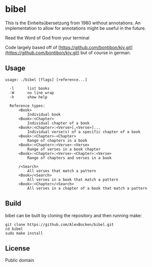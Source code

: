# bibel

This is the Einheitsübersetzung from 1980 without annotations. An implementation to allow for annotations might be useful in the future.

Read the Word of God from your terminal

Code largely based off of [https://github.com/bontibon/kjv.git](https://github.com/bontibon/kjv.git) but of course in german.


## Usage

    usage: ./bibel [flags] [reference...]

      -l      list books
      -W      no line wrap
      -h      show help

      Reference types:
          <Book>
              Individual book
          <Book>:<Chapter>
              Individual chapter of a book
          <Book>:<Chapter>:<Verse>[,<Verse>]...
              Individual verse(s) of a specific chapter of a book
          <Book>:<Chapter>-<Chapter>
              Range of chapters in a book
          <Book>:<Chapter>:<Verse>-<Verse>
              Range of verses in a book chapter
          <Book>:<Chapter>:<Verse>-<Chapter>:<Verse>
              Range of chapters and verses in a book

          /<Search>
              All verses that match a pattern
          <Book>/<Search>
              All verses in a book that match a pattern
          <Book>:<Chapter>/<Search>
              All verses in a chapter of a book that match a pattern

## Build

bibel can be built by cloning the repository and then running make:

    git clone https://github.com/AlexBocken/bibel.git
    cd bibel
    sudo make install

## License

Public domain
